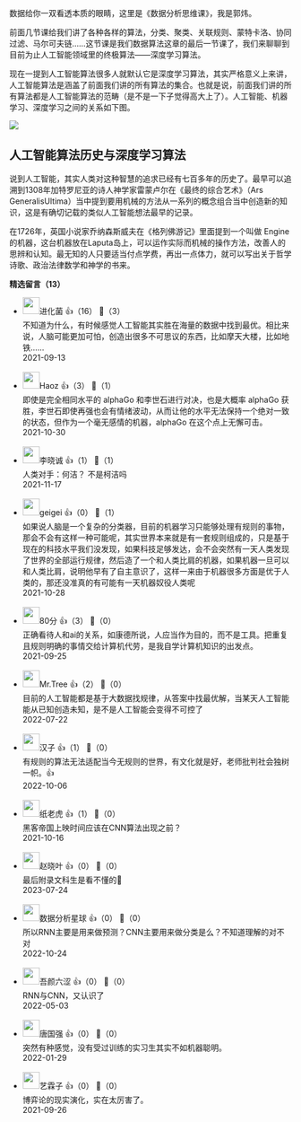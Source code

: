 数据给你一双看透本质的眼睛，这里是《数据分析思维课》，我是郭炜。

前面几节课给我们讲了各种各样的算法，分类、聚类、关联规则、蒙特卡洛、协同过滤、马尔可夫链……这节课是我们数据算法这章的最后一节课了，我们来聊聊到目前为止人工智能领域里的终极算法——深度学习算法。

现在一提到人工智能算法很多人就默认它是深度学习算法，其实严格意义上来讲，人工智能算法是涵盖了前面我们讲的所有算法的集合。也就是说，前面我们讲的所有算法都是人工智能算法的范畴（是不是一下子觉得高大上了）。人工智能、机器学习、深度学习之间的关系如下图。

![](https://static001.geekbang.org/resource/image/84/84/84c4714c60180085dd795000b92c7984.png?wh=1023x418)

## 人工智能算法历史与深度学习算法

说到人工智能，其实人类对这种智慧的追求已经有七百多年的历史了。最早可以追溯到1308年加特罗尼亚的诗人神学家雷蒙卢尔在《最终的综合艺术》（Ars GeneralisUltima）当中提到要用机械的方法从一系列的概念组合当中创造新的知识，这是有确切记载的类似人工智能想法最早的记录。

在1726年，英国小说家乔纳森斯威夫在《格列佛游记》里面提到一个叫做 Engine的机器，这台机器放在Laputa岛上，可以运作实际而机械的操作方法，改善人的思辨和认知。最无知的人只要适当付点学费，再出一点体力，就可以写出关于哲学诗歌、政治法律数学和神学的书来。
<div><strong>精选留言（13）</strong></div><ul>
<li><img src="https://static001.geekbang.org/account/avatar/00/13/7b/bd/ccb37425.jpg" width="30px"><span>进化菌</span> 👍（16） 💬（3）<div>不知道为什么，有时候感觉人工智能其实胜在海量的数据中找到最优。相比来说，人脑可能更加可怕，创造出很多不可思议的东西，比如摩天大楼，比如地铁……</div>2021-09-13</li><br/><li><img src="https://static001.geekbang.org/account/avatar/00/0f/9a/c9/08852337.jpg" width="30px"><span>Haoz</span> 👍（3） 💬（1）<div>即使是完全相同水平的 alphaGo 和李世石进行对决，也是大概率 alphaGo 获胜，李世石即使再强也会有情绪波动，从而让他的水平无法保持一个绝对一致的状态，但作为一个毫无感情的机器，alphaGo 在这个点上无懈可击。</div>2021-10-30</li><br/><li><img src="https://static001.geekbang.org/account/avatar/00/28/ae/79/f6089b68.jpg" width="30px"><span>李晓诚</span> 👍（1） 💬（1）<div>人类对手：何洁？  不是柯洁吗  </div>2021-11-17</li><br/><li><img src="https://static001.geekbang.org/account/avatar/00/2a/dd/07/2a969ace.jpg" width="30px"><span>geigei</span> 👍（0） 💬（1）<div>如果说人脑是一个复杂的分类器，目前的机器学习只能够处理有规则的事物，那会不会有这样一种可能呢，其实世界本来就是有一套规则组成的，只是基于现在的科技水平我们没发现，如果科技足够发达，会不会突然有一天人类发现了世界的全部运行规律，然后造了一个和人类比肩的机器，如果机器一旦可以和人类比肩，说明他早有了自主意识了，这样一来由于机器很多方面是优于人类的，那还没准真的有可能有一天机器奴役人类呢</div>2021-10-28</li><br/><li><img src="https://static001.geekbang.org/account/avatar/00/19/69/18/74c57d42.jpg" width="30px"><span>80分</span> 👍（3） 💬（0）<div>正确看待人和ai的关系，如康德所说，人应当作为目的，而不是工具。把重复且规则明确的事情交给计算机代劳，是我自学计算机知识的出发点。</div>2021-09-25</li><br/><li><img src="https://static001.geekbang.org/account/avatar/00/29/44/3c/8bb9e8b4.jpg" width="30px"><span>Mr.Tree</span> 👍（2） 💬（0）<div>目前的人工智能都是基于大数据找规律，从答案中找最优解，当某天人工智能能从已知创造未知，是不是人工智能会变得不可控了</div>2022-07-22</li><br/><li><img src="https://static001.geekbang.org/account/avatar/00/2a/42/47/6c85c40d.jpg" width="30px"><span>汉子</span> 👍（1） 💬（0）<div>有规则的算法无法适配当今无规则的世界，有文化就是好，老师批判社会独树一帜。👍</div>2022-10-06</li><br/><li><img src="https://static001.geekbang.org/account/avatar/00/21/30/45/0c06356e.jpg" width="30px"><span>纸老虎</span> 👍（1） 💬（0）<div>黑客帝国上映时间应该在CNN算法出现之前？</div>2021-10-16</li><br/><li><img src="https://thirdwx.qlogo.cn/mmopen/vi_32/RxZc4ZGUwpUp5grZqJEtjg3epwsLDU0vPibUN6richJmkrGT91IvsTadwibLxiaRKT0hSVN9Oo1ZQbc5IvFJAqibiaeA/132" width="30px"><span>赵晓叶</span> 👍（0） 💬（0）<div>最后附录文科生是看不懂的🐶</div>2023-07-24</li><br/><li><img src="https://thirdwx.qlogo.cn/mmopen/vi_32/DYAIOgq83ereJyiaSxL3tT0Hj33IGGibN0FoctRayEELYhMlqhGQ4jx8HLdfDyuEud4VYXQyv7MHHloLx4zZUC4Q/132" width="30px"><span>数据分析星球</span> 👍（0） 💬（0）<div>所以RNN主要是用来做预测？CNN主要用来做分类是么？不知道理解的对不对</div>2022-10-24</li><br/><li><img src="https://static001.geekbang.org/account/avatar/00/1c/f8/62/6a51ed0c.jpg" width="30px"><span>吾颜六涩</span> 👍（0） 💬（0）<div>RNN与CNN，又认识了</div>2022-05-03</li><br/><li><img src="https://static001.geekbang.org/account/avatar/00/16/a1/6b/f5f94a6f.jpg" width="30px"><span>唐国强</span> 👍（0） 💬（0）<div>突然有种感觉，没有受过训练的实习生其实不如机器聪明。</div>2022-01-29</li><br/><li><img src="https://static001.geekbang.org/account/avatar/00/29/9f/0a/51a9c792.jpg" width="30px"><span>艺霖子</span> 👍（0） 💬（0）<div>博弈论的现实演化，实在太厉害了。</div>2021-09-26</li><br/>
</ul>
